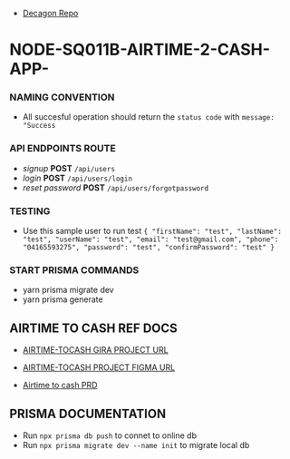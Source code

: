 - [Decagon Repo](https://github.com/decadevs/live-project-pod-_b)
# NODE-SQ011B-AIRTIME-2-CASH-APP-

### NAMING CONVENTION

- All succesful operation should return the `status code` with `message: "Success`
### API ENDPOINTS ROUTE

- *signup* **POST** `/api/users`
- *login* **POST** `/api/users/login`
- *reset password* **POST** `/api/users/forgotpassword`

### TESTING

- Use this sample user to run test
`
{
    "firstName": "test",
    "lastName": "test",
    "userName": "test",
    "email": "test@gmail.com",
    "phone": "04165593275",
    "password": "test",
    "confirmPassword": "test"
}
`

### START PRISMA COMMANDS
- yarn prisma migrate dev
- yarn prisma generate

## AIRTIME TO CASH REF DOCS
- [AIRTIME-TOCASH GIRA PROJECT URL](https://jira.decagonhq.dev/secure/RapidBoard.jspa?rapidView=176&projectKey=ATC2&view=planning&selectedIssue=ATC2-33&issueLimit=100)

- [AIRTIME-TOCASH PROJECT FIGMA URL](https://www.figma.com/file/qtiluzL9qRhyiMzVuPEwhV/Airtime-to-Cash-Design?node-id=0%3A1)
- [Airtime to cash PRD](https://docs.google.com/document/d/1XRH2oDxvHMMrMaVwqVRb3i1nseflHh7NZW3sHKenl04/edit)
## PRISMA DOCUMENTATION
- Run `npx prisma db push` to connet to online db
- Run `npx prisma migrate dev --name init` to migrate local db
